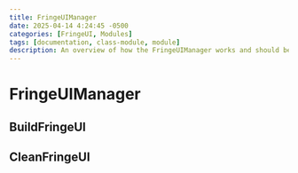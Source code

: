 ```yaml
---
title: FringeUIManager
date: 2025-04-14 4:24:45 -0500
categories: [FringeUI, Modules]
tags: [documentation, class-module, module]
description: An overview of how the FringeUIManager works and should be used.
---
```


# FringeUIManager

## BuildFringeUI

## CleanFringeUI